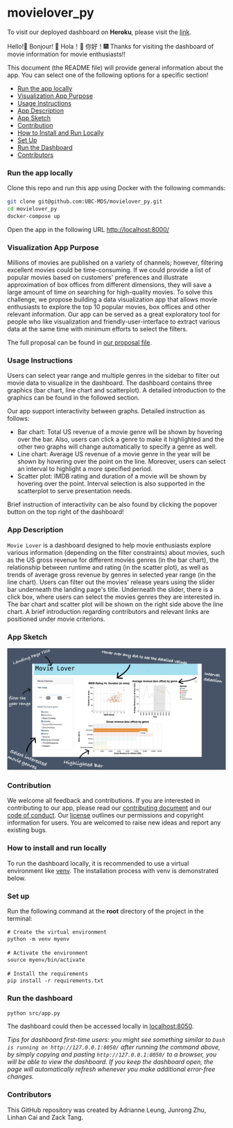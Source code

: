 # movielover_py

To visit our deployed dashboard on **Heroku**, please visit the [link](https://dsci532-group21-movielover.herokuapp.com/).

Hello!🍺  Bonjour! 🎉  Hola！👋  你好！🎆  Thanks for visiting the dashboard of movie information for movie enthusiasts!!

This document (the README file) will provide general information about the app. You can select one of the following options for a specific section!

* [Run the app locally](#run-the-app-locally)
* [Visualization App Purpose](#visualization-app-purpose)
* [Usage Instructions](#usage-instructions)
* [App Description](#app-description)
* [App Sketch](#app-sketch)
* [Contribution](#contribution)
* [How to Install and Run Locally](#how-to-install-and-run-locally)
* [Set Up](#set-up)
* [Run the Dashboard](#run-the-dashboard)
* [Contributors](#contributors)

### Run the app locally

Clone this repo and run this app using Docker with the following commands:

```bash
git clone git@github.com:UBC-MDS/movielover_py.git
cd movielover_py
docker-compose up
```

Open the app in the following URL <http://localhost:8000/>

### Visualization App Purpose

Millions of movies are published on a variety of channels; however, filtering excellent movies could be time-consuming. If we could provide a list of popular movies based on customers' preferences and illustrate approximation of box offices from different dimensions, they will save a large amount of time on searching for high-quality movies. To solve this challenge, we propose building a data visualization app that allows movie enthusiasts to explore the top 10 popular movies, box offices and other relevant information. Our app can be served as a great exploratory tool for people who like visualization and friendly-user-interface to extract various data at the same time with minimum efforts to select the filters.

The full proposal can be found in [our proposal file](https://github.com/UBC-MDS/movielover_py/blob/main/docs/proposal.md).

### Usage Instructions

Users can select year range and multiple genres in the sidebar to filter out movie data to visualize in the dashboard. The dashboard contains three graphics (bar chart, line chart and scatterplot). A detailed introduction to the graphics can be found in the followed section.

Our app support interactivity between graphs. Detailed instruction as follows:
* Bar chart: Total US revenue of a movie genre will be shown by hovering over the bar. Also, users can click a genre to make it highlighted and the other two graphs will change automatically to specify a genre as well.
* Line chart: Average US revenue of a movie genre in the year will be shown by hovering over the point on the line. Moreover, users can select an interval to highlight a more specified period.
* Scatter plot: IMDB rating and duration of a movie will be shown by hovering over the point. Interval selection is also supported in the scatterplot to serve presentation needs.

Brief instruction of interactivity can be also found by clicking the popover button on the top right of the dashboard!

### App Description

`Movie Lover` is a dashboard designed to help movie enthusiasts explore various information (depending on the filter constraints) about movies, such as the US gross revenue for different movies genres (in the bar chart), the relationship between runtime and rating (in the scatter plot), as well as trends of average gross revenue by genres in selected year range (in the line chart). Users can filter out the movies' release years using the slider bar underneath the landing page's title. Underneath the slider, there is a click box, where users can select the movies genres they are interested in. The bar chart and scatter plot will be shown on the right side above the line chart. A brief introduction regarding contributors and relevant links are positioned under movie criterions.

### App Sketch  

![](img/sketch_v2.png)

### Contribution

We welcome all feedback and contributions. If you are interested in contributing to our app, please read our [contributing document](https://github.com/UBC-MDS/movielover_py/blob/main/CONTRIBUTING.md) and our [code of conduct](https://github.com/UBC-MDS/movielover_py/blob/main/CODE_OF_CONDUCT.md). Our [license](https://github.com/UBC-MDS/movielover_py/blob/main/LICENSE) outlines our permissions and copyright information for users. You are welcomed to raise new ideas and report any existing bugs.

### How to install and run locally

To run the dashboard locally, it is recommended to use a virtual environment like [venv](https://docs.python.org/3/library/venv.html). The installation process with venv is demonstrated below.

### Set up

Run the following command at the **root** directory of the project in the terminal:

```
# Create the virtual environment
python -m venv myenv

# Activate the environment
source myenv/bin/activate

# Install the requirements
pip install -r requirements.txt
```

### Run the dashboard

```
python src/app.py
```

The dashboard could then be accessed locally in <localhost:8050>.

*Tips for dashboard first-time users: you might see something similar to `Dash is running on http://127.0.0.1:8050/` after running the command above, by simply copying and pasting `http://127.0.0.1:8050/` to a browser, you will be able to view the dashboard. If you keep the dashboard open, the page will automatically refresh whenever you make additional error-free changes.*

### Contributors

This GitHub repository was created by Adrianne Leung, Junrong Zhu, Linhan Cai and Zack Tang.
